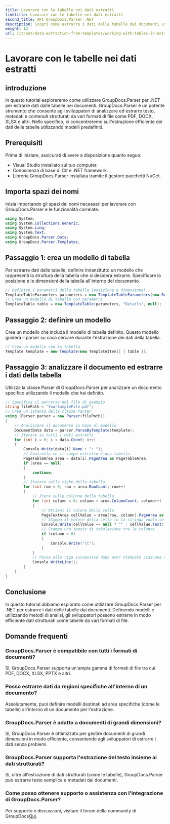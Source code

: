 ```yaml
---
title: Lavorare con le tabelle nei dati estratti
linktitle: Lavorare con le tabelle nei dati estratti
second_title: API GroupDocs.Parser .NET
description: Scopri come estrarre i dati delle tabelle dai documenti utilizzando GroupDocs.Parser per .NET. Analizza in modo efficiente contenuti strutturati con modelli predefiniti.
weight: 12
url: /it/net/data-extraction-from-templates/working-with-tables-in-extracted-data/
---
```


# Lavorare con le tabelle nei dati estratti

## introduzione
In questo tutorial esploreremo come utilizzare GroupDocs.Parser per .NET per estrarre dati dalle tabelle nei documenti. GroupDocs.Parser è un potente strumento che consente agli sviluppatori di analizzare ed estrarre testo, metadati e contenuti strutturati da vari formati di file come PDF, DOCX, XLSX e altri. Nello specifico, ci concentreremo sull'estrazione efficiente dei dati delle tabelle utilizzando modelli predefiniti.
## Prerequisiti
Prima di iniziare, assicurati di avere a disposizione quanto segue:
- Visual Studio installato sul tuo computer.
- Conoscenza di base di C# e .NET framework.
- Libreria GroupDocs.Parser installata tramite il gestore pacchetti NuGet.

## Importa spazi dei nomi
Inizia importando gli spazi dei nomi necessari per lavorare con GroupDocs.Parser e le funzionalità correlate.
```csharp
using System;
using System.Collections.Generic;
using System.Linq;
using System.Text;
using GroupDocs.Parser.Data;
using GroupDocs.Parser.Templates;
```
## Passaggio 1: crea un modello di tabella
Per estrarre dati dalle tabelle, definire innanzitutto un modello che rappresenti la struttura della tabella che si desidera estrarre. Specificare la posizione e le dimensioni della tabella all'interno del documento.
```csharp
// Definire i parametri della tabella (posizione e dimensione)
TemplateTableParameters parameters = new TemplateTableParameters(new Rectangle(new Point(35, 320), new Size(530, 55)), null);
// Crea un modello di tabella con parametri
TemplateTable table = new TemplateTable(parameters, "Details", null);
```
## Passaggio 2: definire un modello
Crea un modello che includa il modello di tabella definito. Questo modello guiderà il parser su cosa cercare durante l'estrazione dei dati della tabella.
```csharp
// Crea un modello con la tabella
Template template = new Template(new TemplateItem[] { table });
```
## Passaggio 3: analizzare il documento ed estrarre i dati della tabella
Utilizza la classe Parser di GroupDocs.Parser per analizzare un documento specifico utilizzando il modello che hai definito.
```csharp
// Specifica il percorso del file di esempio
string filePath = "YourSampleFile.pdf";
// Crea un'istanza della classe Parser
using (Parser parser = new Parser(filePath))
{
    // Analizzare il documento in base al modello
    DocumentData data = parser.ParseByTemplate(template);
    // Iterare su tutti i dati estratti
    for (int i = 0; i < data.Count; i++)
    {
        Console.Write(data[i].Name + ": ");
        // Controlla se il campo estratto è una tabella
        PageTableArea area = data[i].PageArea as PageTableArea;
        if (area == null)
        {
            continue;
        }
        // Iterare sulle righe della tabella
        for (int row = 0; row < area.RowCount; row++)
        {
            // Itera sulle colonne della tabella
            for (int column = 0; column < area.ColumnCount; column++)
            {
                // Ottieni il valore della cella
                PageTextArea cellValue = area[row, column].PageArea as PageTextArea;
                // Stampa il valore della cella (o la stringa vuota se null)
                Console.Write(cellValue == null ? "" : cellValue.Text);
                // Stampa uno spazio di tabulazione tra le colonne
                if (column > 0)
                {
                    Console.Write("\t");
                }
            }
            // Passa alla riga successiva dopo aver stampato ciascuna riga
            Console.WriteLine();
        }
    }
}
```

## Conclusione
In questo tutorial abbiamo esplorato come utilizzare GroupDocs.Parser per .NET per estrarre i dati delle tabelle dai documenti. Definendo modelli e utilizzando metodi di analisi, gli sviluppatori possono estrarre in modo efficiente dati strutturati come tabelle da vari formati di file.

## Domande frequenti
### GroupDocs.Parser è compatibile con tutti i formati di documenti?
Sì, GroupDocs.Parser supporta un'ampia gamma di formati di file tra cui PDF, DOCX, XLSX, PPTX e altri.
### Posso estrarre dati da regioni specifiche all'interno di un documento?
Assolutamente, puoi definire modelli destinati ad aree specifiche (come le tabelle) all'interno di un documento per l'estrazione.
### GroupDocs.Parser è adatto a documenti di grandi dimensioni?
Sì, GroupDocs.Parser è ottimizzato per gestire documenti di grandi dimensioni in modo efficiente, consentendo agli sviluppatori di estrarre i dati senza problemi.
### GroupDocs.Parser supporta l'estrazione del testo insieme ai dati strutturati?
Sì, oltre all'estrazione di dati strutturati (come le tabelle), GroupDocs.Parser può estrarre testo semplice e metadati dai documenti.
### Come posso ottenere supporto o assistenza con l'integrazione di GroupDocs.Parser?
 Per supporto e discussioni, visitare il forum della community di GroupDocs[Qui](https://forum.groupdocs.com/c/parser/17).